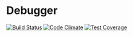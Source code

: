 # Debugger

[![Build Status](https://travis-ci.org/Prowect/Debugger.svg)](https://travis-ci.org/Prowect/Debugger)
[![Code Climate](https://codeclimate.com/github/Prowect/Debugger/badges/gpa.svg)](https://codeclimate.com/github/Prowect/Debugger)
[![Test Coverage](https://codeclimate.com/github/Prowect/Debugger/badges/coverage.svg)](https://codeclimate.com/github/Prowect/Debugger/coverage)
